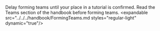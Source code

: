 <highlight>Delay forming teams until your place in a tutorial is confirmed.</highlight> 
Read the Teams section of the handbook before forming teams.
<expandable src="../../../handbook/FormingTeams.md styles="regular-light" dynamic="true"/>